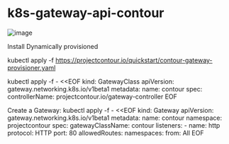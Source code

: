 # k8s-gateway-api-contour
![image](https://github.com/user-attachments/assets/15b4e88f-d870-4012-b72e-53a9b8e86236)


Install Dynamically provisioned

kubectl apply -f https://projectcontour.io/quickstart/contour-gateway-provisioner.yaml

kubectl apply -f - <<EOF
kind: GatewayClass
apiVersion: gateway.networking.k8s.io/v1beta1
metadata:
  name: contour
spec:
  controllerName: projectcontour.io/gateway-controller
EOF

Create a Gateway:
kubectl apply -f - <<EOF
kind: Gateway
apiVersion: gateway.networking.k8s.io/v1beta1
metadata:
  name: contour
  namespace: projectcontour
spec:
  gatewayClassName: contour
  listeners:
    - name: http
      protocol: HTTP
      port: 80
      allowedRoutes:
        namespaces:
          from: All
EOF
